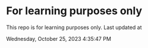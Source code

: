 # For learning purposes only
This repo is for learning purposes only.
Last updated at

Wednesday, October 25, 2023 4:35:47 PM

